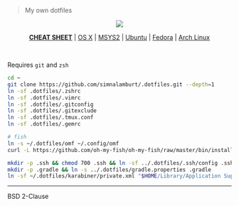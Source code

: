 > My own dotfiles

<p align=center>
  <a href="https://github.com/simnalamburt">
    <img src="https://raw.githubusercontent.com/simnalamburt/.dotfiles/resources/logo.png">
  </a>
</p>

<p align=center>
  <b><a href="docs/cheatsheet.md">CHEAT SHEET</a></b> |
  <a href="docs/os-x.md">OS X</a> |
  <a href="docs/msys2.md">MSYS2</a> |
  <a href="docs/ubuntu.md">Ubuntu</a> |
  <a href="docs/fedora.md">Fedora</a> |
  <a href="docs/arch.md">Arch Linux</a>
</p>

<br>

Requires `git` and `zsh`

```bash
cd ~
git clone https://github.com/simnalamburt/.dotfiles.git --depth=1
ln -sf .dotfiles/.zshrc
ln -sf .dotfiles/.vimrc
ln -sf .dotfiles/.gitconfig
ln -sf .dotfiles/.gitexclude
ln -sf .dotfiles/.tmux.conf
ln -sf .dotfiles/.gemrc

# fish
ln -s ~/.dotfiles/omf ~/.config/omf
curl -L https://github.com/oh-my-fish/oh-my-fish/raw/master/bin/install | fish

mkdir -p .ssh && chmod 700 .ssh && ln -sf ../.dotfiles/.ssh/config .ssh
mkdir -p .gradle && ln -s ../.dotfiles/gradle.properties .gradle
ln -sf ~/.dotfiles/karabiner/private.xml "$HOME/Library/Application Support/Karabiner"
```

--------

BSD 2-Clause
